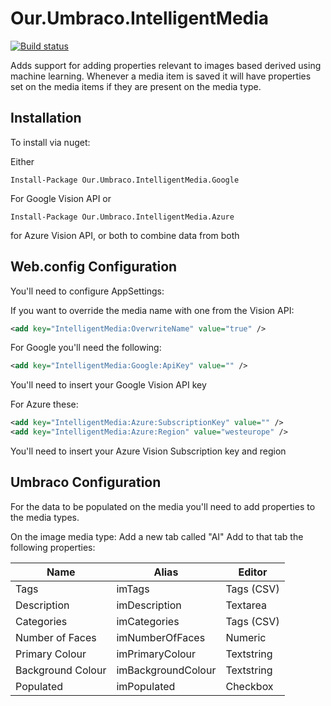 # Our.Umbraco.IntelligentMedia

[![Build status](https://dev.azure.com/gibeteam/Our.Umbraco.IntelligentMedia/_apis/build/status/Our.Umbraco.IntelligentMedia-build)](https://dev.azure.com/gibeteam/Our.Umbraco.IntelligentMedia/_build/latest?definitionId=1)

Adds support for adding properties relevant to images based derived using machine learning. Whenever a media item is saved it will have properties set on the media items if they are present on the media type.

## Installation
To install via nuget:

Either 

```Install-Package Our.Umbraco.IntelligentMedia.Google``` 

For Google Vision API or

```Install-Package Our.Umbraco.IntelligentMedia.Azure```

for Azure Vision API, or both to combine data from both

## Web.config Configuration
You'll need to configure AppSettings:

If you want to override the media name with one from the Vision API:
```xml
<add key="IntelligentMedia:OverwriteName" value="true" />
```

For Google you'll need the following:
```xml
<add key="IntelligentMedia:Google:ApiKey" value="" />
```
You'll need to insert your Google Vision API key

For Azure these:
```xml
<add key="IntelligentMedia:Azure:SubscriptionKey" value="" />
<add key="IntelligentMedia:Azure:Region" value="westeurope" />
```
You'll need to insert your Azure Vision Subscription key and region

## Umbraco Configuration
For the data to be populated on the media you'll need to add properties to the media types.

On the image media type:
Add a new tab called "AI"
Add to that tab the following properties:

| Name               | Alias              | Editor         |
| ------------------ | ------------------ | -------------- |
| Tags               | imTags             | Tags (CSV)     |
| Description        | imDescription      | Textarea       |
| Categories         | imCategories       | Tags (CSV)     |
| Number of Faces    | imNumberOfFaces    | Numeric        |
| Primary Colour     | imPrimaryColour    | Textstring     |
| Background Colour  | imBackgroundColour | Textstring     |
| Populated          | imPopulated        | Checkbox       |


